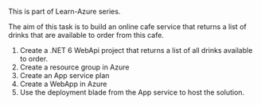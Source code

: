 This is part of Learn-Azure series. 

The aim of this task is to build an online cafe service that returns a list of drinks that are available to order from this cafe. 

1. Create a .NET 6 WebApi project that returns a list of all drinks available to order.
2. Create a resource group in Azure
2. Create an App service plan
2. Create a WebApp in Azure
3. Use the deployment blade from the App service to host the solution.
